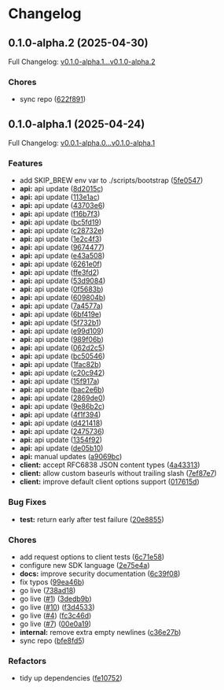 # Changelog

## 0.1.0-alpha.2 (2025-04-30)

Full Changelog: [v0.1.0-alpha.1...v0.1.0-alpha.2](https://github.com/useschedo/golang-sdk/compare/v0.1.0-alpha.1...v0.1.0-alpha.2)

### Chores

* sync repo ([622f891](https://github.com/useschedo/golang-sdk/commit/622f8917b2ee762b1549934c766a6aab47b35fc4))

## 0.1.0-alpha.1 (2025-04-24)

Full Changelog: [v0.0.1-alpha.0...v0.1.0-alpha.1](https://github.com/useschedo/golang-sdk/compare/v0.0.1-alpha.0...v0.1.0-alpha.1)

### Features

* add SKIP_BREW env var to ./scripts/bootstrap ([5fe0547](https://github.com/useschedo/golang-sdk/commit/5fe05478043d4b37967d92a7d9434bab47d0a9a0))
* **api:** api update ([8d2015c](https://github.com/useschedo/golang-sdk/commit/8d2015cdd67d443acb9dd41d1e567675c74d8aec))
* **api:** api update ([113e1ac](https://github.com/useschedo/golang-sdk/commit/113e1ac6f6341001cc9ac40a5bd9b5b0c171f93e))
* **api:** api update ([43703e6](https://github.com/useschedo/golang-sdk/commit/43703e6267f4f4b5ee733b305b92d28187ed8042))
* **api:** api update ([f16b7f3](https://github.com/useschedo/golang-sdk/commit/f16b7f3632fbd0471fa071e8b2f5cdb7f7ecbf00))
* **api:** api update ([bc5fd19](https://github.com/useschedo/golang-sdk/commit/bc5fd19b2040e39743542bf15175f166a296cdf8))
* **api:** api update ([c28732e](https://github.com/useschedo/golang-sdk/commit/c28732ed137e35ad2d43b55ddd58f6a89baee109))
* **api:** api update ([1e2c4f3](https://github.com/useschedo/golang-sdk/commit/1e2c4f3ef80e87449a9cd85d86eef3398fb1c111))
* **api:** api update ([9674477](https://github.com/useschedo/golang-sdk/commit/9674477bbfbbec83f042c752d9383d6b8bfae3e1))
* **api:** api update ([e43a508](https://github.com/useschedo/golang-sdk/commit/e43a5083e6cbcc56425480e4b6c37dadda0c72d3))
* **api:** api update ([6261e0f](https://github.com/useschedo/golang-sdk/commit/6261e0fed8a007b73b02e1f1ac7107b7d946c2fe))
* **api:** api update ([ffe3fd2](https://github.com/useschedo/golang-sdk/commit/ffe3fd24d73ff2565395f1acffa9b78c89c6c0ce))
* **api:** api update ([53d9084](https://github.com/useschedo/golang-sdk/commit/53d908413c728802451057d4ca022570bce94d23))
* **api:** api update ([0f5683b](https://github.com/useschedo/golang-sdk/commit/0f5683b1393ecde1125bd572d9f29838fa1e40c2))
* **api:** api update ([609804b](https://github.com/useschedo/golang-sdk/commit/609804b9c76a3d43da6ca7e8285ffb5aa169bffb))
* **api:** api update ([7a4577a](https://github.com/useschedo/golang-sdk/commit/7a4577a59995c9bcc8a1e02602b68d298421d3bb))
* **api:** api update ([6bf419e](https://github.com/useschedo/golang-sdk/commit/6bf419ed377a49a08bdba8c237f9d2ab4afba49e))
* **api:** api update ([5f732b1](https://github.com/useschedo/golang-sdk/commit/5f732b18dedfaa41d3443addb0408b65fed5f27b))
* **api:** api update ([e99d109](https://github.com/useschedo/golang-sdk/commit/e99d10910a559472d6cd19a0b66f9f0e8adde5b9))
* **api:** api update ([989f06b](https://github.com/useschedo/golang-sdk/commit/989f06bf750f66b111cfa25f87f71e92c9a844e6))
* **api:** api update ([062d2c5](https://github.com/useschedo/golang-sdk/commit/062d2c5637dca27a8260a08f1c22dc9c63ab90e9))
* **api:** api update ([bc50546](https://github.com/useschedo/golang-sdk/commit/bc5054687118dac257fb81e71cf8d12554cb780b))
* **api:** api update ([1fac82b](https://github.com/useschedo/golang-sdk/commit/1fac82b3c913a1d03506b39d2b2a1bc615ba0ac6))
* **api:** api update ([c20c942](https://github.com/useschedo/golang-sdk/commit/c20c942d5717c22a0aa1d10a629452e5ec488b6d))
* **api:** api update ([15f917a](https://github.com/useschedo/golang-sdk/commit/15f917ab6a8a2a39ecfaa0ee5fee3f72b1688324))
* **api:** api update ([bac2e6b](https://github.com/useschedo/golang-sdk/commit/bac2e6b58da20f113835b5ec048231760569e965))
* **api:** api update ([2869de0](https://github.com/useschedo/golang-sdk/commit/2869de037c912babd0d735c173634f1278870fa2))
* **api:** api update ([9e86b2c](https://github.com/useschedo/golang-sdk/commit/9e86b2c8a5f83b29e386f8a1bd954fead917d65c))
* **api:** api update ([4f1f394](https://github.com/useschedo/golang-sdk/commit/4f1f39461bd787ebdcb93ec56e2381744d0ca80b))
* **api:** api update ([d421418](https://github.com/useschedo/golang-sdk/commit/d421418622060033d2563222fe17ff3deb6fc1ac))
* **api:** api update ([2475736](https://github.com/useschedo/golang-sdk/commit/2475736576a5944b10abdc94253c2de10d8435af))
* **api:** api update ([1354f92](https://github.com/useschedo/golang-sdk/commit/1354f9236f2beeb57c0d862ce8549193d5c6a20c))
* **api:** api update ([de05b10](https://github.com/useschedo/golang-sdk/commit/de05b1050255cf6763ac3c8158c980c6b922c12c))
* **api:** manual updates ([a9069bc](https://github.com/useschedo/golang-sdk/commit/a9069bc8553d5365321b582952eeeeb59c998c71))
* **client:** accept RFC6838 JSON content types ([4a43313](https://github.com/useschedo/golang-sdk/commit/4a433130b2fc54f95f5db8f845087f58891c181a))
* **client:** allow custom baseurls without trailing slash ([7ef87e7](https://github.com/useschedo/golang-sdk/commit/7ef87e712d912739007f703685d20aef777135e2))
* **client:** improve default client options support ([017615d](https://github.com/useschedo/golang-sdk/commit/017615d0ababb61dc8f15a694ff6e0797edd3f31))


### Bug Fixes

* **test:** return early after test failure ([20e8855](https://github.com/useschedo/golang-sdk/commit/20e88557b281ac50ea55392295df564840086290))


### Chores

* add request options to client tests ([6c71e58](https://github.com/useschedo/golang-sdk/commit/6c71e5804ef81c2f56c7aab71833e79ceb1ddacc))
* configure new SDK language ([2e75e4a](https://github.com/useschedo/golang-sdk/commit/2e75e4a221805f2a5c8a013e9f2d635ccc3661bd))
* **docs:** improve security documentation ([6c39f08](https://github.com/useschedo/golang-sdk/commit/6c39f0841b72390c264322050fbef5af38c5ed4e))
* fix typos ([99ea46b](https://github.com/useschedo/golang-sdk/commit/99ea46bfaeccfe62db0d39abd74a892881d75f8e))
* go live ([738ad18](https://github.com/useschedo/golang-sdk/commit/738ad183923f0506341799377049340ed7175d45))
* go live ([#1](https://github.com/useschedo/golang-sdk/issues/1)) ([3dedb9b](https://github.com/useschedo/golang-sdk/commit/3dedb9b6fecfd4aaf8a4c11604dea4f60e1d0c53))
* go live ([#10](https://github.com/useschedo/golang-sdk/issues/10)) ([f3d4533](https://github.com/useschedo/golang-sdk/commit/f3d4533a9126ad4a0694920d45d86ba40802de90))
* go live ([#4](https://github.com/useschedo/golang-sdk/issues/4)) ([fc3c46d](https://github.com/useschedo/golang-sdk/commit/fc3c46dfdf5ab64f45911c99f86f890c37ebdbae))
* go live ([#7](https://github.com/useschedo/golang-sdk/issues/7)) ([00e0a19](https://github.com/useschedo/golang-sdk/commit/00e0a19a66ac6a7bba5442b8514e84257973cee9))
* **internal:** remove extra empty newlines ([c36e27b](https://github.com/useschedo/golang-sdk/commit/c36e27bd4b69108e26467511cf3802150ef00b92))
* sync repo ([bfe8fd5](https://github.com/useschedo/golang-sdk/commit/bfe8fd57aa238ac4cf5aa9d5fc7c71ba233adf88))


### Refactors

* tidy up dependencies ([fe10752](https://github.com/useschedo/golang-sdk/commit/fe1075225aec506d5cbdfe90037a1ee437775c18))
